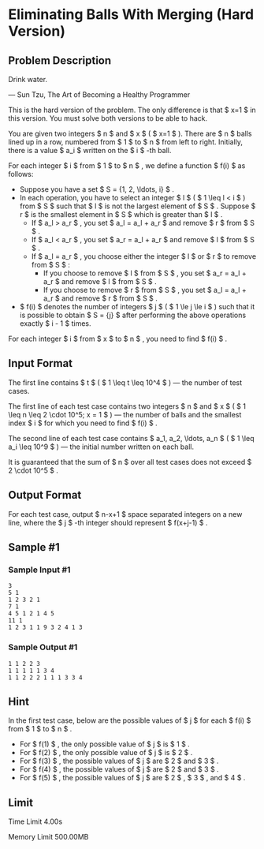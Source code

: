 # Eliminating Balls With Merging (Hard Version)

## Problem Description

Drink water.

— Sun Tzu, The Art of Becoming a Healthy Programmer



This is the hard version of the problem. The only difference is that $ x=1 $ in this version. You must solve both versions to be able to hack.

You are given two integers $ n $ and $ x $ ( $ x=1 $ ). There are $ n $ balls lined up in a row, numbered from $ 1 $ to $ n $ from left to right. Initially, there is a value $ a_i $ written on the $ i $ -th ball.

For each integer $ i $ from $ 1 $ to $ n $ , we define a function $ f(i) $ as follows:

- Suppose you have a set $ S = \{1, 2, \ldots, i\} $ .
- In each operation, you have to select an integer $ l $ ( $ 1 \leq l < i $ ) from $ S $ such that $ l $ is not the largest element of $ S $ . Suppose $ r $ is the smallest element in $ S $ which is greater than $ l $ .
  - If $ a_l > a_r $ , you set $ a_l = a_l + a_r $ and remove $ r $ from $ S $ .
  - If $ a_l < a_r $ , you set $ a_r = a_l + a_r $ and remove $ l $ from $ S $ .
  - If $ a_l = a_r $ , you choose either the integer $ l $ or $ r $ to remove from $ S $ : 
      - If you choose to remove $ l $ from $ S $ , you set $ a_r = a_l + a_r $ and remove $ l $ from $ S $ .
      - If you choose to remove $ r $ from $ S $ , you set $ a_l = a_l + a_r $ and remove $ r $ from $ S $ .
- $ f(i) $ denotes the number of integers $ j $ ( $ 1 \le j \le i $ ) such that it is possible to obtain $ S = \{j\} $ after performing the above operations exactly $ i - 1 $ times.

For each integer $ i $ from $ x $ to $ n $ , you need to find $ f(i) $ .

## Input Format

The first line contains $ t $ ( $ 1 \leq t \leq 10^4 $ ) — the number of test cases.

The first line of each test case contains two integers $ n $ and $ x $ ( $ 1 \leq n \leq 2 \cdot 10^5; x = 1 $ ) — the number of balls and the smallest index $ i $ for which you need to find $ f(i) $ .

The second line of each test case contains $ a_1, a_2, \ldots, a_n $ ( $ 1 \leq a_i \leq 10^9 $ ) — the initial number written on each ball.

It is guaranteed that the sum of $ n $ over all test cases does not exceed $ 2 \cdot 10^5 $ .

## Output Format

For each test case, output $ n-x+1 $ space separated integers on a new line, where the $ j $ -th integer should represent $ f(x+j-1) $ .

## Sample #1

### Sample Input #1

```
3
5 1
1 2 3 2 1
7 1
4 5 1 2 1 4 5
11 1
1 2 3 1 1 9 3 2 4 1 3
```

### Sample Output #1

```
1 1 2 2 3
1 1 1 1 1 3 4
1 1 2 2 2 1 1 1 3 3 4
```

## Hint

In the first test case, below are the possible values of $ j $ for each $ f(i) $ from $ 1 $ to $ n $ .

- For $ f(1) $ , the only possible value of $ j $ is $ 1 $ .
- For $ f(2) $ , the only possible value of $ j $ is $ 2 $ .
- For $ f(3) $ , the possible values of $ j $ are $ 2 $ and $ 3 $ .
- For $ f(4) $ , the possible values of $ j $ are $ 2 $ and $ 3 $ .
- For $ f(5) $ , the possible values of $ j $ are $ 2 $ , $ 3 $ , and $ 4 $ .

## Limit



Time Limit
4.00s

Memory Limit
500.00MB